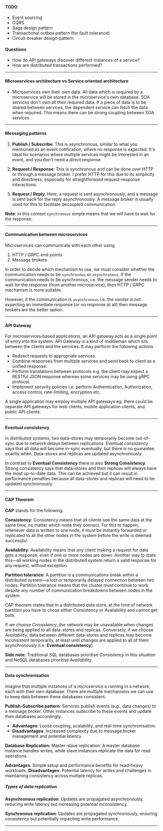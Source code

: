 #### TODO

- Event sourcing
- CQRS
- Saga design pattern
- Transactional outbox pattern (for fault tolerance)
- Circuit-breaker design-pattern

#### Questions

- How do API gateways discover different instances of a service?
- How are distributed transactions performed?


---

#### Microservices architecture vs Service oriented architecture

- Microservices own their own data. All data which is required by a microservice will be stored in the microservice's own database. SOA services don't own all their required data. If a piece of data is to be shared between services, the dependent service can fetch the data when required. This means there can be strong coupling between SOA services.


---

#### Messaging patterns

1. **Publish / Subscribe**: This is asynchronous, similar to what you mentioned as an event notification, where no response is expected. It's ideal for scenarios where multiple services might be interested in an event, and you don't need a direct response.

2. **Request / Response**: This is synchronous and can be done over HTTP or through a message broker. I prefer HTTP for this due to its simplicity and directness, especially for straightforward request-response interactions.

3. **Request / Reply**: Here, a request is sent asynchronously, and a message is sent back for the reply asynchronously. A message broker is usually used for this to facilitate decoupled communication.

**Note**: In this context `synchronous` simple means that we will have to wait for the response. 


---

#### Communication between microservices
Microservices can communicate with each other using 

1. HTTP / GRPC end-points
2. Message brokers

In order to decide which mechanism to use, we must consider whether the communication needs to be `synchronous` or `asynchronous`. If the communication needs to be synchronous, i.e. the message sender needs to wait for the response (from another microservice), then HTTP / GRPC mechanism is more suitable. 

However, if the communication is `asynchronous` i.e. the sender is not expecting an immediate response (or no response at all) then message brokers are the better option.


---

#### API Gateway

For microservices‑based applications, an API gateway acts as a single point of entry into the system. API Gateway is a kind of middleman which sits between the clients and the services. It may perform the following actions

- Redirect requests to appropriate services.
- Combine responses from multiple services and send back to client as a unified response.
- Perform translations between protocols e.g. the client may expect a RESTful JSON response whereas some services may be using gRPC protocol.
- Implement security policies i.e. perform Authentication, Authorization, access control, rate-limiting, encryption etc.

A single application may employ multiple API gateways eg. there could be separate API gateways for web clients, mobile application clients, and public API clients.


---

#### Eventual consistency

In distributed systems, two data-stores may temporarily become out-of-sync due to network delays between replications. Eventual consistency says that all data will become in-sync eventually, but there is no guarantee exactly when. Data-stores and replicas are updated asynchronously.

In contrast to **Eventual Consistency** there is also **Strong Consistency**. Strong consistency says that data-stores and their replicas will always have the most up-to-date data. This can be achieved but it can result in performance penalties because all data-stores and replicas will need to be updated synchronously.


---

#### CAP Theorem

**CAP** stands for the following.

**Consistency**: Consistency means that all clients see the same data at the same time, no matter which node they connect. For this to happen, whenever data is written to one node, it must be instantly forwarded or replicated to all the other nodes in the system before the write is deemed *successful*.

**Availability**: Availability means that any client making a request for data gets a response, even if one or more nodes are down. Another way to state this—all working nodes in the distributed system return a valid response for any request, without exception.

**Partition tolerance**: A partition is a communications break within a distributed system—a lost or temporarily delayed connection between two nodes. Partition tolerance means that the cluster must continue to work despite any number of communication breakdowns between nodes in the system.

CAP theorem states that In a distributed data store, at the time of network partition you have to chose either Consistency or Availability and cannot get both.

If we choose *Consistency*, the network may be unavailable when changes are being applied to all data-stores and replicas. Conversely, if we choose *Availability*, data between different data-stores and replicas may become inconsistent temporarily, at least until changes are applied to all of them asynchronously (i.e. **Eventual consistency**). 

**Side note**: Traditional SQL databases prioritise *Consistency* in this situation and NoSQL databases prioritise *Availability*.


---

#### Data synchronisation

Imagine that multiple instances of a microservice a running in a network, each with their own database. There are multiple mechanisms we can use to keep data between these databases consistent.

**Publish-Subscribe pattern**: Services publish events (e.g., data changes) to a message broker. Other instances subscribe to these events and update their databases accordingly. 

- **Advantages**: Loose coupling, scalability, and real-time synchronisation.
- **Disadvantages**: Increased complexity due to message broker management and potential latency.

**Database Replication:** Master-slave replication: A master database instance handles writes, while slave instances replicate the data for read operations.

**Advantages**: Simple setup and performance benefits for read-heavy workloads.
**Disadvantages**: Potential latency for writes and challenges in maintaining consistency across multiple replicas.

##### Types of data replication

**Asynchronous replication**: Updates are propagated asynchronously, reducing write latency but increasing potential inconsistency.

**Synchronous replication**: Updates are propagated synchronously, ensuring consistency but potentially impacting write performance.


---